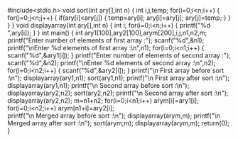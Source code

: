 #include<stdio.h>
void sort(int ary[],int n)
{
	int i,j,temp;
	for(i=0;i<n;i++)
	{
		for(j=0;j<n;j++)
		{
			if(ary[i]<ary[j])
			{
				temp=ary[i];
				ary[i]=ary[j];
				ary[j]=temp;
			}
		}
	}
}
void displayarray(int ary[],int n)
{ 
	int i;
	for(i=0;i<n;i++)
	{
		printf("%d	",ary[i]);
	}
 }
int main()
{
	int ary1[100],ary2[100],arym[200],i,j,n1,n2,m;
  	printf("Enter number of elements of first array :");
	scanf("%d",&n1);
	printf("\nEnter %d elements of first array :\n",n1);
	for(i=0;i<n1;i++)
	{
		scanf("%d",&ary1[i]);
	}
	printf("Enter number of elements of second array :");
	scanf("%d",&n2);
	printf("\nEnter %d elements of second array :\n",n2);
	for(i=0;i<n2;i++)
	{
		scanf("%d",&ary2[i]);
	}
	printf("\n First array before sort :\n");
	displayarray(ary1,n1);
	sort(ary1,n1);
	printf("\n First array after sort :\n");
	displayarray(ary1,n1);
	printf("\n Second array before sort :\n");
	displayarray(ary2,n2);
	sort(ary2,n2);
	printf("\n Second array after sort :\n");
	displayarray(ary2,n2);
	m=n1+n2;
	for(i=0;i<n1;i++)
		arym[i]=ary1[i];
	for(i=0;i<n2;i++)
		arym[n1+i]=ary2[i];		
	printf("\n Merged array before sort :\n");
	displayarray(arym,m);
	printf("\n Merged array after sort :\n");
	sort(arym,m);
	displayarray(arym,m);
	return(0);
}
